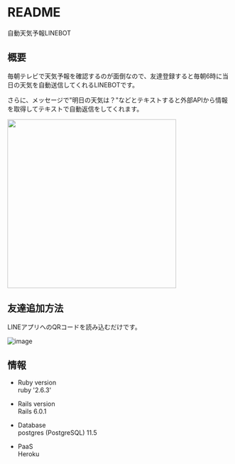 # README

自動天気予報LINEBOT

## 概要  
毎朝テレビで天気予報を確認するのが面倒なので、友達登録すると毎朝6時に当日の天気を自動送信してくれるLINEBOTです。

さらに、メッセージで"明日の天気は？"などとテキストすると外部APIから情報を取得してテキストで自動返信をしてくれます。

<img src="https://user-images.githubusercontent.com/38427337/68682355-595af800-05a8-11ea-92d5-b53604688c0e.PNG" width="380">

## 友達追加方法

LINEアプリへのQRコードを読み込むだけです。

![image](https://user-images.githubusercontent.com/38427337/68682894-354be680-05a9-11ea-8814-772caf737e31.png)

## 情報

* Ruby version  
ruby '2.6.3'

* Rails version  
Rails 6.0.1

* Database  
postgres (PostgreSQL) 11.5

* PaaS  
Heroku
